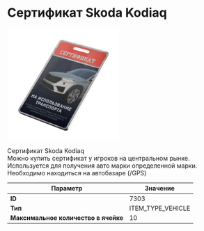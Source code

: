 # Сертификат Skoda Kodiaq

![Item Image](../img/7303.webp?raw=true)

Сертификат Skoda Kodiaq<br>Можно купить сертификат у игроков на центральном рынке.<br>Используется для получения авто марки определенной марки.<br>Необходимо находиться на автобазаре (/GPS)


| Параметр | Значение |
|----------|----------|
| **ID** | 7303 |
| **Тип** | ITEM_TYPE_VEHICLE |
| **Максимальное количество в ячейке** | 10 |


